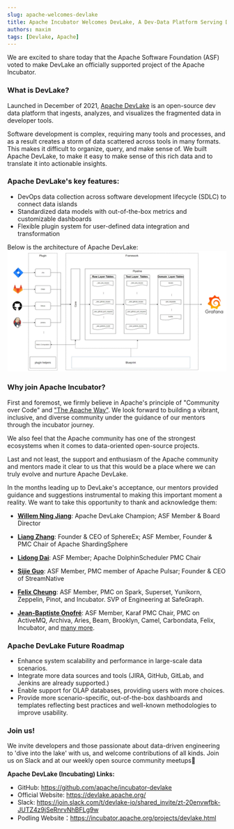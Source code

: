 ```yaml
---
slug: apache-welcomes-devlake
title: Apache Incubator Welcomes DevLake, A Dev-Data Platform Serving Developers
authors: maxim
tags: [Devlake, Apache]
---
```


We are excited to share today that the Apache Software Foundation (ASF) voted to make DevLake an officially supported project of the Apache Incubator.



### What is DevLake?

Launched in December of 2021, [Apache DevLake](https://github.com/apache/incubator-devlake) is an open-source dev data platform that ingests, analyzes, and visualizes the fragmented data in developer tools. 

Software development is complex, requiring many tools and processes, and as a result creates a storm of data scattered across tools in many formats. This makes it difficult to organize, query, and make sense of. We built Apache DevLake, to make it easy to make sense of this rich data and to translate it into actionable insights.


<!--truncate-->


### Apache DevLake's key features:

- DevOps data collection across software development lifecycle (SDLC) to connect data islands
- Standardized data models with out-of-the-box metrics and customizable dashboards
- Flexible plugin system for user-defined data integration and transformation

Below is the architecture of Apache DevLake: 
![architecture](0.11-architecture-diagram.jpg)


### Why join Apache Incubator?

First and foremost, we firmly believe in Apache's principle of "Community over Code" and ["The Apache Way"](https://www.apache.org/theapacheway/index.html). We look forward to building a vibrant, inclusive, and diverse community under the guidance of our mentors through the incubator journey.

We also feel that the Apache community has one of the strongest ecosystems when it comes to data-oriented open-source projects. 

Last and not least, the support and enthusiasm of the Apache community and mentors made it clear to us that this would be a place where we can truly evolve and nurture Apache DevLake.

In the months leading up to DevLake's acceptance, our mentors provided guidance and suggestions instrumental to making this important moment a reality. We want to take this opportunity to thank and acknowledge them: 



- **[Willem Ning Jiang](https://github.com/WillemJiang)**: Apache DevLake Champion; ASF Member & Board Director
- **[Liang Zhang](https://github.com/terrymanu)**: Founder & CEO of SphereEx; ASF Member, Founder & PMC Chair of Apache ShardingSphere
- **[Lidong Dai](https://github.com/dailidong)**: ASF Member; Apache DolphinScheduler PMC Chair
- **[Sijie Guo](https://github.com/sijie)**: ASF Member, PMC member of Apache Pulsar; Founder & CEO of StreamNative

- **[Felix Cheung](https://github.com/felixcheung)**: ASF Member, PMC on Spark, Superset, Yunikorn, Zeppelin, Pinot, and Incubator. SVP of Engineering at SafeGraph.

- **[Jean-Baptiste Onofré](https://github.com/jbonofre)**: ASF Member, Karaf PMC Chair, PMC on ActiveMQ, Archiva, Aries, Beam, Brooklyn, Camel, Carbondata, Felix, Incubator, and [many more](http://people.apache.org/committer-index.html).



### Apache DevLake Future Roadmap

- Enhance system scalability and performance in large-scale data scenarios.
- Integrate more data sources and tools (JIRA, GitHub, GitLab, and Jenkins are already supported.)
- Enable support for OLAP databases, providing users with more choices.
- Provide more scenario-specific, out-of-the-box dashboards and templates reflecting best practices and well-known methodologies to improve usability.



### Join us! 

We invite developers and those passionate about data-driven engineering to 'dive into the lake' with us, and welcome contributions of all kinds. 
Join us on Slack and at our weekly open source community meetups🥳

**Apache DevLake (Incubating) Links:**

- GitHub:  https://github.com/apache/incubator-devlake
- Official Website: https://devlake.apache.org/
- Slack:   https://join.slack.com/t/devlake-io/shared_invite/zt-20envwfbk-JUTZ4z9jSeRnrvNhBFLg9w
- Podling Website：https://incubator.apache.org/projects/devlake.html